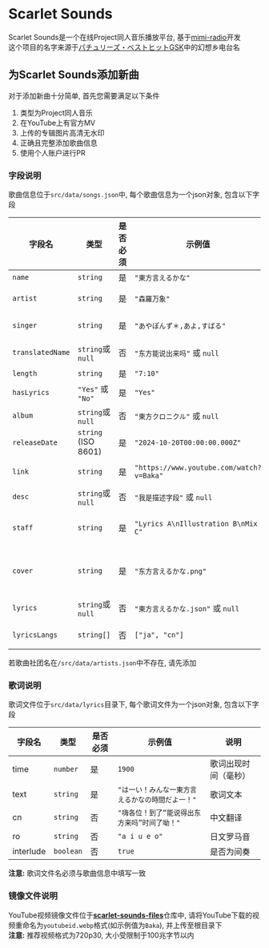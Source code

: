# Scarlet Sounds
Scarlet Sounds是一个在线Project同人音乐播放平台, 基于[mimi-radio](https://github.com/solstice23/mimi-radio)开发  
这个项目的名字来源于[パチュリーズ・ベストヒットGSK](https://en.touhouwiki.net/wiki/Lyrics:_%E3%83%91%E3%83%81%E3%83%A5%E3%83%AA%E3%83%BC%E3%82%BA%E3%83%BB%E3%83%99%E3%82%B9%E3%83%88%E3%83%92%E3%83%83%E3%83%88GSK)中的幻想乡电台名

## 为Scarlet Sounds添加新曲
对于添加新曲十分简单, 首先您需要满足以下条件
1. 类型为Project同人音乐
2. 在YouTube上有官方MV
3. 上传的专辑图片高清无水印
4. 正确且完整添加歌曲信息
5. 使用个人账户进行PR

### 字段说明  
歌曲信息位于`src/data/songs.json`中, 每个歌曲信息为一个json对象, 包含以下字段 

| 字段名              | 类型                  | 是否必须 | 示例值                                      | 说明                  |
|------------------|---------------------|---|------------------------------------------|---------------------|
| `name`           | `string`            | 是 | `"東方言えるかな"`                              | 歌曲原名                |
| `artist`         | `string`            | 是 | `"森羅万象"`                                 | 社团名或`Single`(单曲)    |
| `singer`         | `string`            | 是 | `"あやぽんず＊,あよ,すばる"`                        | 演唱者，多个用英文逗号`,`分隔    |
| `translatedName` | `string`或`null`     | 否 | `"东方能说出来吗"` 或 `null`                     | 中文或其他语言的翻译名         |
| `length`         | `string`            | 是 | `"7:10"`                                 | 歌曲时长                |
| `hasLyrics`      | `"Yes"` 或 `"No"`    | 是 | `"Yes"`                                  | 是否附带歌词              |
| `album`          | `string`或`null`     | 否 | `"東方クロニクル"` 或 `null`                     | 所属专辑名               |
| `releaseDate`    | `string` (ISO 8601) | 是 | `"2024-10-20T00:00:00.000Z"`             | 发行日期（UTC ISO格式）     |
| `link`           | `string`            | 是 | `"https://www.youtube.com/watch?v=Baka"` | YouTube官方MV链接       |
| `desc`           | `string`或`null`     | 否 | `"我是描述字段"` 或 `null`                      | 可选的补充说明             |
| `staff`          | `string`            | 是 | `"Lyrics A\nIllustration B\nMix C"`      | 作曲人员信息，使用 `\n` 换行表示角色划分 |
| `cover`          | `string`            | 是 | `"东方言えるかな.png"`                          | 封面图片文件名，请放在 `/src/data/covers` 目录下 |
| `lyrics`         | `string`或`null`     | 否 | `"東方言えるかな.json"` 或 `null`                | 歌词文件名（JSON 格式）      |
| `lyricsLangs`    | `string[]`          | 否 | `["ja", "cn"]`                           | 若歌词文件为多语言, 则需要填写    |

若歌曲社团名在`/src/data/artists.json`中不存在, 请先添加

### 歌词说明
歌词文件位于`src/data/lyrics`目录下, 每个歌词文件为一个json对象, 包含以下字段  

| 字段名 | 类型 | 是否必须 | 示例值                       | 说明         |
|----|------|---------|---------------------------|------------|
| time | `number` | 是 | `1900`                    | 歌词出现时间（毫秒） |
| text | `string` | 是 | `"は一い！みんな一東方言えるかなの時間だよ一！"` | 歌词文本       |
| cn | `string` | 否 | `"嗨各位！到了“能说得出东方来吗”时间了呦！"` | 中文翻译       |
| ro | `string` | 否 | `"a i u e o"`                | 日文罗马音      |
| interlude | `boolean` | 否 | `true`                    | 是否为间奏      |

**注意:** 歌词文件名必须与歌曲信息中填写一致

### 镜像文件说明
YouTube视频镜像文件位于[**scarlet-sounds-files**](https://github.com/BakaTechie/scarlet-sounds-files)仓库中, 请将YouTube下载的视频重命名为`youtubeid.webp`格式(如示例值为`Baka`), 并上传至根目录下  
**注意:** 推荐视频格式为720p30, 大小受限制于100兆字节以内